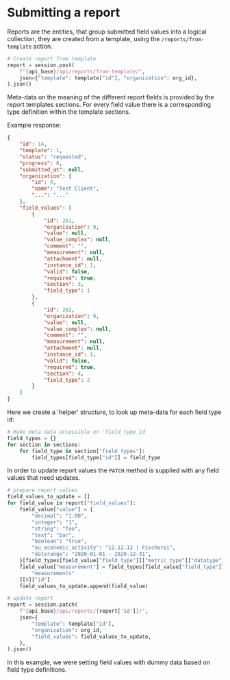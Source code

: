 # Submitting a report

Reports are the entities, that group submitted field values into a logical
collection, they are created from a template, using the
`/reports/from-template` action.

```python
# Create report from template
report = session.post(
    f"{api_base}/api/reports/from-template/",
    json={"template": template["id"], "organization": org_id},
).json()
```

Meta-data on the meaning of the different report fields is provided by the
report templates sections. For every field value there is a corresponding type
definition within the template sections.

Example response:

```json
{
    "id": 14,
    "template": 1,
    "status": "requested",
    "progress": 0,
    "submitted_at": null,
    "organization": {
        "id": 9,
        "name": "Test Client",
        "...": "..."
    },
    "field_values": [
        {
            "id": 261,
            "organization": 9,
            "value": null,
            "value_complex": null,
            "comment": "",
            "measurement": null,
            "attachment": null,
            "instance_id": 1,
            "valid": false,
            "required": true,
            "section": 3,
            "field_type": 1
        },
        {
            "id": 262,
            "organization": 9,
            "value": null,
            "value_complex": null,
            "comment": "",
            "measurement": null,
            "attachment": null,
            "instance_id": 1,
            "valid": false,
            "required": true,
            "section": 4,
            "field_type": 2
        }
    ]
}
```

Here we create a 'helper' structure, to look up meta-data for each field type id:

```python
# Make meta data accessible on 'field_type_id'
field_types = {}
for section in sections:
    for field_type in section["field_types"]:
        field_types[field_type["id"]] = field_type
```

In order to update report values the `PATCH` method is supplied with any field
values that need updates.

```python
# prepare report values
field_values_to_update = []
for field_value in report["field_values"]:
    field_value["value"] = {
        "decimal": "1.00",
        "integer": "1",
        "string": "foo",
        "text": "bar",
        "boolean": "true",
        "eu_economic_activity": "12.12.12 | Fischerei",
        "daterange": "2020-01-01 - 2020-12-31",
    }[field_types[field_value["field_type"]]["metric_type"]["datatype"]]
    field_value["measurement"] = field_types[field_value["field_type"]][
        "measurements"
    ][0]["id"]
    field_values_to_update.append(field_value)

# update report
report = session.patch(
    f"{api_base}/api/reports/{report['id']}/",
    json={
        "template": template["id"],
        "organization": org_id,
        "field_values": field_values_to_update,
    },
).json()
```

In this example, we were setting field values with dummy data based on field
type definitions.
